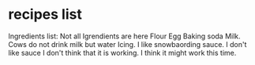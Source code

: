 # recipes list

Ingredients list: Not all Igrendients are here
Flour
Egg
Baking soda
Milk. Cows do not drink milk but water
Icing. I like snowbaording
sauce. I don't like sauce
I don't think that it is working. I think it might work this time.
